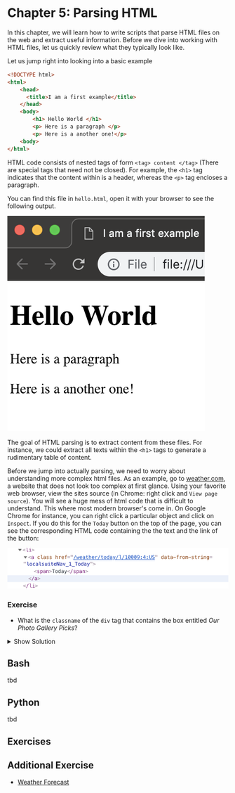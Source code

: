 # Chapter 5: Parsing HTML

In this chapter, we will learn how to write scripts that parse HTML files on the web and extract useful information. Before we dive into working with HTML files, let us quickly review what they typically look like.

Let us jump right into looking into a basic example
```html
<!DOCTYPE html>  
<html>  
    <head>
      <title>I am a first example</title>
    </head>
    <body>
        <h1> Hello World </h1>
        <p> Here is a paragraph </p>
        <p> Here is a another one!</p>
    <body>
</html>
```

HTML code consists of nested tags of form `<tag> content </tag>` (There are special tags that need not be closed). For example, the `<h1>` tag indicates that the content within is a header, whereas the `<p>` tag encloses a paragraph.

You can find this file in `hello.html`, open it with your browser to see the following output.

![hello.html](hello_screen.png)

The goal of HTML parsing is to extract content from these files. For instance, we could extract all texts within the `<h1>` tags to generate a rudimentary table of content.

Before we jump into actually parsing, we need to worry about understanding more complex html files. As an example, go to [weather.com](https://weather.com/), a website that does not look too complex at first glance.
Using your favorite web browser, view the sites source (in Chrome: right click and `View page source`).
You will see a huge mess of html code that is difficult to understand.
This where most modern browser's come in. On Google Chrome for instance, you can right click a particular object and click on `Inspect`.
If you do this for the `Today` button on the top of the page, you can see the corresponding HTML code containing the the text and the link of the button:

![Today](inspect.png)


### Exercise
- What is the `classname` of the `div` tag that contains the box entitled *Our Photo Gallery Picks*?

<details><summary>Show Solution</summary>
<p>
cm-small-content wx-media-group
</p>
</details>


## Bash
tbd
## Python

tbd

## Exercises

## Additional Exercise
- [Weather Forecast](https://github.com/InsightDataScience/Parsing-Workshop/tree/master/exercises/weather_forecast)
